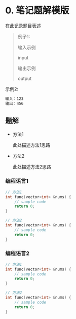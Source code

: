 # 0. 笔记题解模版

在此记录题目表述

> 例子1:
>
> 输入示例
>
> input
>
> 输出示例
>
> output

示例2:

```md
输入：123
输出：456
```

## 题解

- 方法1
  
  此处描述方法1思路
  
- 方法2

  此处描述方法2思路

### 编程语言1

```cpp
// 方法1
int func(vector<int> &nums) {
    // sample code
    return 0;
}
```

```cpp
// 方法2
int func(vector<int> &nums) {
    // sample code
    return 0;
}
```

### 编程语言2

```cpp
// 方法1
int func(vector<int> &nums) {
    // sample code
    return 0;
}
```

```cpp
// 方法2
int func(vector<int> &nums) {
    // sample code
    return 0;
}
```
